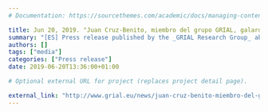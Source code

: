 ```yaml
---
# Documentation: https://sourcethemes.com/academic/docs/managing-content/

title: Jun 20, 2019. "Juan Cruz-Benito, miembro del grupo GRIAL, galardonado con uno de los premios nacionales a jóvenes investigadores en informática"
summary: "[ES] Press release published by the _GRIAL Research Group_ about my SCIE-BBVA award"
authors: []
tags: ["media"]
categories: ["Press release"]
date: 2019-06-20T13:36:00+01:00

# Optional external URL for project (replaces project detail page).

external_link: "http://www.grial.eu/news/juan-cruz-benito-miembro-del-grupo-grial-galardonado-con-uno-de-los-premios-nacionales-j%C3%B3venes"
---
```

